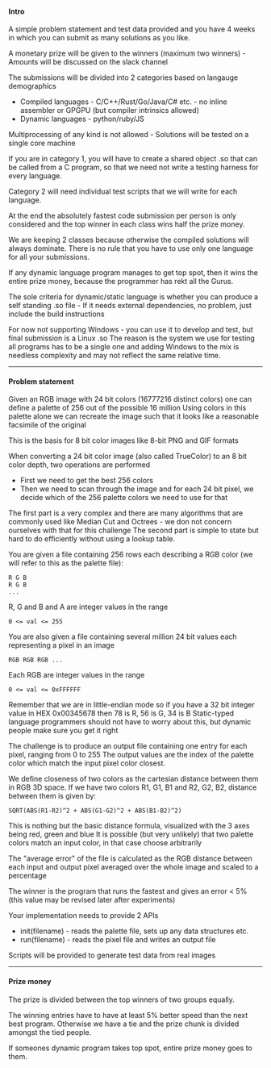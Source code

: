 
#### Intro

A simple problem statement and test data provided and you have 4 weeks in which you can submit as many solutions as you like.

A monetary prize will be given to the winners (maximum two winners) - Amounts will be discussed on the slack channel


The submissions will be divided into 2 categories based on langauge demographics

 * Compiled languages - C/C++/Rust/Go/Java/C# etc. - no inline assembler or GPGPU (but compiler intrinsics allowed)
 * Dynamic languages - python/ruby/JS

Multiprocessing of any kind is not allowed - Solutions will be tested on a single core machine

If you are in category 1, you will have to create a shared object .so that can be called from a C program, so that we need not write a testing harness for every language.

Category 2 will need individual test scripts that we will write for each language.

At the end the absolutely fastest code submission per person is only considered  and the top winner in each class wins half the prize money.

We are keeping 2 classes because otherwise the compiled solutions will always dominate. There is no rule that you have to use only one language for all your submissions.

If any dynamic language program manages to get top spot, then it wins the entire prize money, because the programmer has rekt all the Gurus.

The sole criteria for dynamic/static language is whether you can produce a self standing .so file - If it needs external dependencies, no problem, just include the build instructions

For now not supporting Windows - you can use it to develop and test, but final submission is a Linux .so
The reason is the system we use for testing all programs has to be a single one and adding Windows to the mix is needless complexity and may not reflect the same relative time.

---

#### Problem statement

Given an RGB image with 24 bit colors (16777216 distinct colors) one can define a palette of 256 out of the possible 16 million
Using colors in this palette alone we can recreate the image such that it looks like a reasonable facsimile of the original  

This is the basis for 8 bit color images like 8-bit PNG and GIF formats

When converting a 24 bit color image (also called TrueColor) to an 8 bit color depth, two operations are performed

  * First we need to get the best 256 colors
  * Then we need to scan through the image and for each 24 bit pixel, we decide which of the 256 palette colors we need to use for that
  
The first part is a very complex and there are many algorithms that are commonly used like Median Cut and Octrees - we don not concern ourselves with that for this challenge
The second part is simple to state but hard to do efficiently without using a lookup table.

You are given a file containing 256 rows each describing a RGB color (we will refer to this as the palette file):

    R G B 
    R G B 
    ...

R, G and B and A are integer values in the range
    
    0 <= val <= 255   


You are also given a file containing several million 24 bit values each representing a pixel in an image

    RGB RGB RGB ...

Each RGB are integer values in the range
    
    0 <= val <= 0xFFFFFF   


Remember that we are in little-endian mode so if you have a 32 bit integer value in HEX 0x00345678 then 78 is R, 56 is G, 34 is B
Static-typed language programmers should not have to worry about this, but dynamic people make sure you get it right

The challenge is to produce an output file containing one entry for each pixel, ranging from 0 to 255
The output values are the index of the palette color which match the input pixel color closest.

We define closeness of two colors as the cartesian distance between them in RGB 3D space.
If we have two colors R1, G1, B1 and R2, G2, B2, distance between them is given by:

    SQRT(ABS(R1-R2)^2 + ABS(G1-G2)^2 + ABS(B1-B2)^2)
    
This is nothing but the basic distance formula, visualized with the 3 axes being red, green and blue
It is possible (but very unlikely) that two palette colors match an input color, in that case choose arbitrarily

The "average error" of the file is calculated as the RGB distance between each input and output pixel averaged over the whole image and scaled to a percentage

The winner is the program that runs the fastest and gives an error < 5% (this value may be revised later after experiments)

Your implementation needs to provide 2 APIs

 * init(filename) - reads the palette file, sets up any data structures etc.
 * run(filename) - reads the pixel file and writes an output file


Scripts will be provided to generate test data from real images 
 
---

#### Prize money

The prize is divided between the top winners of two groups equally.

The winning entries have to have at least 5% better speed than the next best program. 
Otherwise we have a tie and the prize chunk is divided amongst the tied people.

If someones dynamic program takes top spot, entire prize money goes to them.


